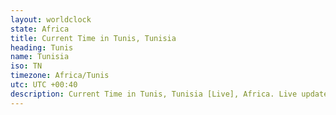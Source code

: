 ```yaml
---
layout: worldclock
state: Africa
title: Current Time in Tunis, Tunisia
heading: Tunis
name: Tunisia
iso: TN
timezone: Africa/Tunis
utc: UTC +00:40
description: Current Time in Tunis, Tunisia [Live], Africa. Live update now time in Tunis, timezone Africa/Tunis, UTC +00:40, Country ISO code & Current Local Time.
---
```


